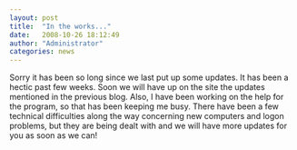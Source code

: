 ```yaml
---
layout: post
title:  "In the works..."
date:   2008-10-26 18:12:49
author: "Administrator"
categories: news
---
```


Sorry it has been so long since we last put up some updates. It has been a hectic past few weeks. Soon we will have up on the site the updates mentioned in the previous blog. Also, I have been working on the help for the program, so that has been keeping me busy. There have been a few technical difficulties along the way concerning new computers and logon problems, but they are being dealt with and we will have more updates for you as soon as we can!   